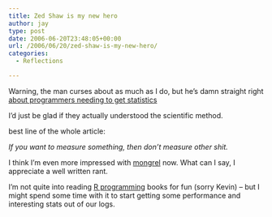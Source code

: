 ```yaml
---
title: Zed Shaw is my new hero
author: jay
type: post
date: 2006-06-20T23:48:05+00:00
url: /2006/06/20/zed-shaw-is-my-new-hero/
categories:
  - Reflections

---
```

Warning, the man curses about as much as I do, but he’s damn straight right [about programmers needing to get statistics][1]

I’d just be glad if they actually understood the scientific method.

best line of the whole article:

_If you want to measure something, then don’t measure other shit._

I think I’m even more impressed with [mongrel][2] now. What can I say, I appreciate a well written rant.

I’m not quite into reading [R programming][3] books for fun (sorry Kevin) &#8211; but I might spend some time with it to start getting some performance and interesting stats out of our logs.

 [1]: http://www.zedshaw.com/blog/programming/programmer_stats.html
 [2]: http://mongrel.rubyforge.org/
 [3]: http://en.wikipedia.org/wiki/R_programming_language